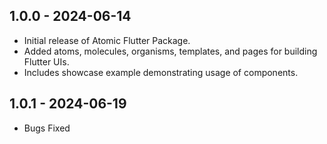 ## 1.0.0 - 2024-06-14


- Initial release of Atomic Flutter Package.
- Added atoms, molecules, organisms, templates, and pages for building Flutter UIs.
- Includes showcase example demonstrating usage of components.


## 1.0.1 - 2024-06-19


- Bugs Fixed